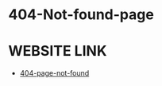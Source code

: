 # 404-Not-found-page



# WEBSITE LINK

- [404-page-not-found](https://404-page-not-found-clone.netlify.app/)



